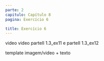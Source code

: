 ```yaml
---
parte: 2
capitulo: Capítulo 8
pagina: Exercício 6

title: Exercício 6
---
```


video video parteII 1.3_ex11 e parteII 1.3_ex12

template imagem/video + texto
